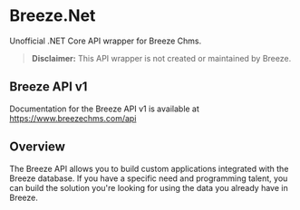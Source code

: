 # Breeze.Net
Unofficial .NET Core API wrapper for Breeze Chms.

> **Disclaimer:**  This API wrapper is not created or maintained by Breeze.

## Breeze API v1
Documentation for the Breeze API v1 is available at https://www.breezechms.com/api

## Overview
The Breeze API allows you to build custom applications integrated with the Breeze database. If you have a specific need and programming talent, you can build the solution you're looking for using the data you already have in Breeze.
